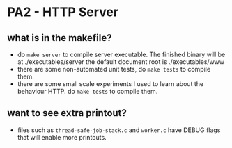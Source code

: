 # PA2 - HTTP Server


## what is in the makefile?

- do `make server` to compile server executable. 
The finished binary will be at ./executables/server the default document root is ./executables/www
- there are some non-automated unit tests, do `make tests` to compile them.  
- there are some small scale experiments I used to learn about the behaviour HTTP. do `make tests` to compile them.

## want to see extra printout?

- files such as `thread-safe-job-stack.c` and `worker.c` have DEBUG flags that will enable more printouts. 
